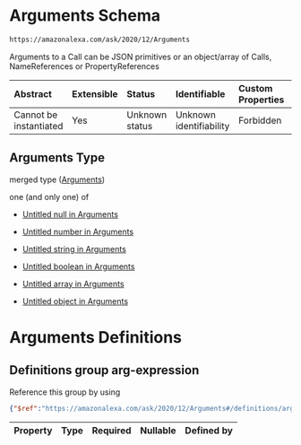 # Arguments Schema

```txt
https://amazonalexa.com/ask/2020/12/Arguments
```

Arguments to a Call can be JSON primitives or an object/array of Calls, NameReferences or PropertyReferences

| Abstract               | Extensible | Status         | Identifiable            | Custom Properties | Additional Properties | Access Restrictions | Defined In                                                            |
| :--------------------- | :--------- | :------------- | :---------------------- | :---------------- | :-------------------- | :------------------ | :-------------------------------------------------------------------- |
| Cannot be instantiated | Yes        | Unknown status | Unknown identifiability | Forbidden         | Allowed               | none                | [Arguments.json](../../schemas/Arguments.json "open original schema") |

## Arguments Type

merged type ([Arguments](arguments.md))

one (and only one) of

*   [Untitled null in Arguments](arguments-oneof-0.md "check type definition")

*   [Untitled number in Arguments](arguments-oneof-1.md "check type definition")

*   [Untitled string in Arguments](arguments-oneof-2.md "check type definition")

*   [Untitled boolean in Arguments](arguments-oneof-3.md "check type definition")

*   [Untitled array in Arguments](arguments-oneof-4.md "check type definition")

*   [Untitled object in Arguments](arguments-oneof-5.md "check type definition")

# Arguments Definitions

## Definitions group arg-expression

Reference this group by using

```json
{"$ref":"https://amazonalexa.com/ask/2020/12/Arguments#/definitions/arg-expression"}
```

| Property | Type | Required | Nullable | Defined by |
| :------- | :--- | :------- | :------- | :--------- |
